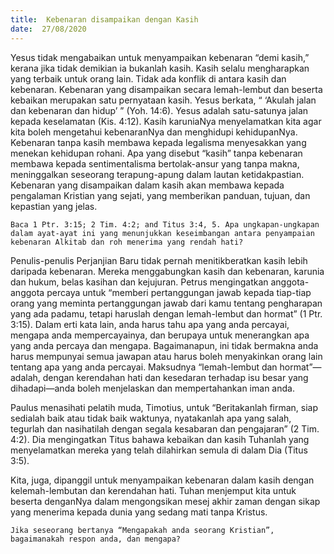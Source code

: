 ```yaml
---
title:  Kebenaran disampaikan dengan Kasih
date:  27/08/2020
---
```


Yesus tidak mengabaikan untuk menyampaikan kebenaran “demi kasih,” kerana jika tidak demikian ia bukanlah kasih. Kasih selalu mengharapkan yang terbaik untuk orang lain. Tidak ada konflik di antara kasih dan kebenaran.  Kebenaran yang disampaikan secara lemah-lembut dan beserta kebaikan merupakan satu pernyataan kasih. Yesus berkata, “ ‘Akulah jalan dan kebenaran dan hidup’ ” (Yoh. 14:6). Yesus adalah satu-satunya jalan kepada keselamatan (Kis. 4:12). Kasih karuniaNya menyelamatkan kita agar kita boleh mengetahui kebenaranNya dan menghidupi kehidupanNya. Kebenaran tanpa kasih membawa kepada legalisma menyesakkan yang menekan kehidupan rohani. Apa yang disebut “kasih” tanpa kebenaran membawa kepada sentimentalisma bertolak-ansur yang tanpa makna, meninggalkan seseorang terapung-apung dalam lautan ketidakpastian. Kebenaran yang disampaikan dalam kasih akan membawa kepada pengalaman Kristian yang sejati, yang memberikan panduan, tujuan, dan kepastian yang jelas.

`Baca 1 Ptr. 3:15; 2 Tim. 4:2; and Titus 3:4, 5. Apa ungkapan-ungkapan dalam ayat-ayat ini yang menunjukkan keseimbangan antara penyampaian kebenaran Alkitab dan roh menerima yang rendah hati?`

Penulis-penulis Perjanjian Baru tidak pernah menitikberatkan kasih lebih daripada kebenaran. Mereka menggabungkan kasih dan kebenaran, karunia dan hukum, belas kasihan dan kejujuran. Petrus mengingatkan anggota-anggota percaya untuk “memberi pertanggungan jawab kepada tiap-tiap orang yang meminta pertanggungan jawab dari kamu tentang pengharapan yang ada padamu, tetapi haruslah dengan lemah-lembut dan hormat” (1 Ptr. 3:15). Dalam erti kata lain, anda harus tahu apa yang anda percayai, mengapa anda mempercayainya, dan berupaya untuk menerangkan apa yang anda percaya dan mengapa. Bagaimanapun, ini tidak bermakna anda harus mempunyai semua jawapan atau harus boleh menyakinkan orang lain tentang apa yang anda percayai. Maksudnya “lemah-lembut dan hormat”—adalah, dengan kerendahan hati dan kesedaran terhadap isu besar yang dihadapi—anda boleh menjelaskan dan mempertahankan iman anda.

Paulus menasihati pelatih muda, Timotius, untuk “Beritakanlah firman, siap sedialah baik atau tidak baik waktunya, nyatakanlah apa yang salah, tegurlah dan nasihatilah dengan segala kesabaran dan pengajaran” (2 Tim. 4:2). Dia mengingatkan Titus bahawa kebaikan dan kasih Tuhanlah yang menyelamatkan mereka yang telah dilahirkan semula di dalam Dia (Titus 3:5).

Kita, juga, dipanggil untuk menyampaikan kebenaran dalam kasih dengan kelemah-lembutan dan kerendahan hati. Tuhan menjemput kita untuk beserta denganNya dalam mengongsikan mesej akhir zaman dengan sikap yang menerima kepada dunia yang sedang mati tanpa Kristus.

`Jika seseorang bertanya “Mengapakah anda seorang Kristian”, bagaimanakah respon anda, dan mengapa?`
